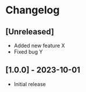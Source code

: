 # Changelog

## [Unreleased]
- Added new feature X
- Fixed bug Y

## [1.0.0] - 2023-10-01
- Initial release
